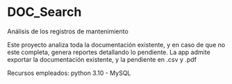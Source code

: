# DOC_Search

Análisis de los registros de mantenimiento

Este proyecto analiza toda la documentación existente, y en caso de que no este completa, genera reportes detallando lo pendiente. 
La app admite exportar la documentación existente, y la pendiente en .csv y .pdf

Recursos empleados: python 3.10 - MySQL
